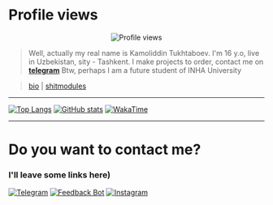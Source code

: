 # Profile views
<p align="center">
  <img src="https://count.getloli.com/get/@kamolgks" alt="Profile views">
</p>
<!-- ![Counter](https://count.getloli.com/get/@kamolgks) -->

> Well, actually my real name is Kamoliddin Tukhtaboev. I'm 16 y.o, live in Uzbekistan, sity - Tashkent. I make projects to order, contact me on [**telegram**](https://t.me/kamolgks) Btw, perhaps I am a future student of INHA University


> [bio](https://t.me/kamolgks_bio) | [shitmodules](https://t.me/shitmodules)

---

[![Top Langs](https://github-readme-stats.vercel.app/api/top-langs/?username=kamolgks&show_icons=true&theme=dracula&border_radius=10&hide_border=true&hide_title=true&langs_count=3)](https://github.com/anuraghazra/github-readme-stats)
[![GitHub stats](https://github-readme-stats.vercel.app/api?username=kamolgks&count_private=true&show_icons=true&theme=dracula&border_radius=10&hide_border=true&hide_title=true)](https://github.com/anuraghazra/github-readme-stats)
[![WakaTime](https://github-readme-stats.vercel.app/api/wakatime?username=kamolgks&show_icons=true&theme=dracula&border_radius=10&hide_border=true&hide_title=true&langs_count=5)](https://github.com/anuraghazra/github-readme-stats)

---

# Do you want to contact me?

### I'll leave some links here)

[![Telegram](https://img.icons8.com/fluency/40/000000/telegram-app.png)](https://t.me/kamolgks)
[![Feedback Bot](https://img.icons8.com/?size=40&id=50200&format=png)](https://t.me/fkamolgks_bot)
[![Instagram](https://img.icons8.com/fluency/48/instagram-new.png)](https://instagram.com/kamolgks/)
